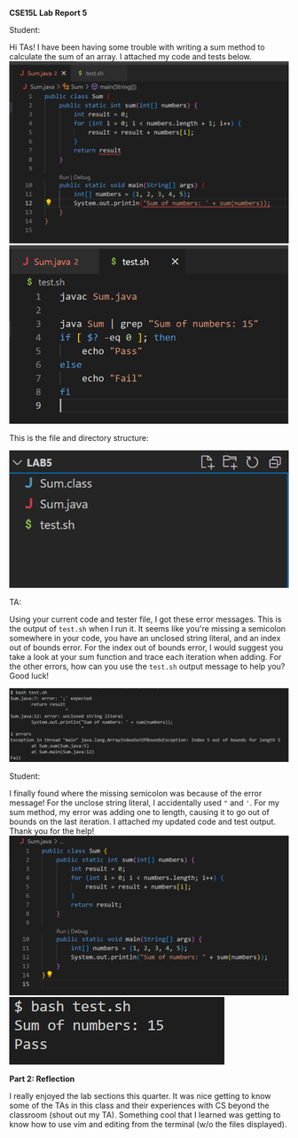 **CSE15L Lab Report 5**

Student:

Hi TAs! I have been having some trouble with writing a sum method to calculate the sum of an array. I attached my code and tests below. 
![Image](buggycode.png)
![Image](tests.png)

This is the file and directory structure:

![Image](structure.png)

TA:

Using your current code and tester file, I got these error messages. This is the output of ```test.sh``` when I run it. It seems like you're missing a semicolon somewhere in your code, you have an unclosed string literal, and an index out of bounds error. For the index out of bounds error, I would suggest you take a look at your sum function and trace each iteration when adding. For the other errors, how can you use the ```test.sh``` output message to help you? Good luck! 

![Image](testoutput.png)


Student:

I finally found where the missing semicolon was because of the error message! For the unclose string literal, I accidentally used ```"``` and ```'```. For my sum method, my error was adding one to length, causing it to go out of bounds on the last iteration. I attached my updated code and test output. Thank you for the help! 
![Image](successcode.png)
![Image](successoutput.png)



**Part 2: Reflection**

I really enjoyed the lab sections this quarter. It was nice getting to know some of the TAs in this class and their experiences with CS beyond the classroom (shout out my TA). Something cool that I learned was getting to know how to use vim and editing from the terminal (w/o the files displayed). 
